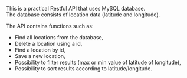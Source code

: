 This is a practical Restful API that uses MySQL database. <br />
The database consists of location data (latitude and longitude).

The API contains functions such as:
<ul>
<li>Find all locations from the database,
</li>
<li>Delete a location using a id,</li>
<li>Find a location by id,</li>
<li>Save a new location,</li>
<li>Possibility to filter results (max or min value of latitude of longitude),</li>
<li>Possibility to sort results according to latitude/longitude.  </li>

</ul>

